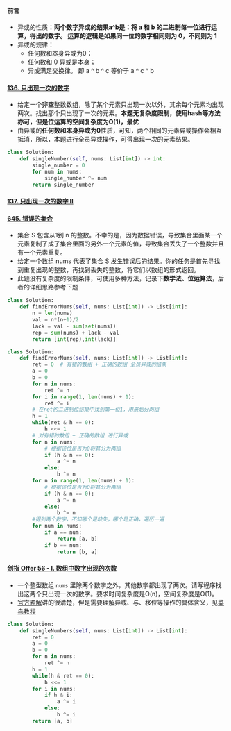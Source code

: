 #### 前言

- 异或的性质：**两个数字异或的结果a^b是：将 a 和 b 的二进制每一位进行运算，得出的数字。 运算的逻辑是如果同一位的数字相同则为 0，不同则为 1**
- 异或的规律：
  - 任何数和本身异或为0；
  - 任何数和 0 异或是本身；
  - 异或满足交换律。 即 a ^ b ^ c 等价于 a ^ c ^ b

#### [136. 只出现一次的数字](https://leetcode-cn.com/problems/single-number/)

- 给定一个**非空**整数数组，除了某个元素只出现一次以外，其余每个元素均出现两次。找出那个只出现了一次的元素。**本题无复杂度限制，使用hash等方法亦可，但是位运算的空间复杂度为O(1)，最优**
- 由异或的**任何数和本身异或为0**性质，可知，两个相同的元素异或操作会相互抵消，所以，本题进行全员异或操作，可得出现一次的元素结果。

```python
class Solution:
    def singleNumber(self, nums: List[int]) -> int:
        single_number = 0
        for num in nums:
            single_number ^= num
        return single_number
```

#### [137. 只出现一次的数字 II](https://leetcode-cn.com/problems/single-number-ii/)

#### [645. 错误的集合](https://leetcode-cn.com/problems/set-mismatch/)

- 集合 S 包含从1到 n 的整数。不幸的是，因为数据错误，导致集合里面某一个元素复制了成了集合里面的另外一个元素的值，导致集合丢失了一个整数并且有一个元素重复。
- 给定一个数组 nums 代表了集合 S 发生错误后的结果。你的任务是首先寻找到重复出现的整数，再找到丢失的整数，将它们以数组的形式返回。
- 此题没有复杂度的限制条件，可使用多种方法，记录下**数学法、位运算法**，后者的详细思路参考下题

```python
class Solution:
    def findErrorNums(self, nums: List[int]) -> List[int]:
        n = len(nums)
        val = n*(n+1)/2
        lack = val - sum(set(nums))
        rep = sum(nums) + lack - val
        return [int(rep),int(lack)]
```

```python
class Solution:
    def findErrorNums(self, nums: List[int]) -> List[int]:
        ret = 0  # 有错的数组 + 正确的数组 全员异或的结果
        a = 0
        b = 0
        for n in nums:
            ret ^= n
        for i in range(1, len(nums) + 1):
            ret ^= i
        # 在ret的二进制位结果中找到第一位1，用来划分两组
        h = 1
        while(ret & h == 0):
            h <<= 1
        # 对有错的数组 + 正确的数组 进行异或
        for n in nums:
            # 根据该位是否为0将其分为两组
            if (h & n == 0):
                a ^= n
            else:
                b ^= n
        for n in range(1, len(nums) + 1):
            # 根据该位是否为0将其分为两组
            if (h & n == 0):
                a ^= n
            else:
                b ^= n
        #得到两个数字，不知哪个是缺失，哪个是正确，遍历一遍
        for num in nums:
            if a == num:
                return [a, b]
            if b == num:
                return [b, a]
```

#### [剑指 Offer 56 - I. 数组中数字出现的次数](https://leetcode-cn.com/problems/shu-zu-zhong-shu-zi-chu-xian-de-ci-shu-lcof/)

- 一个整型数组 `nums` 里除两个数字之外，其他数字都出现了两次。请写程序找出这两个只出现一次的数字。要求时间复杂度是O(n)，空间复杂度是O(1)。
- [官方题解](https://leetcode-cn.com/problems/shu-zu-zhong-shu-zi-chu-xian-de-ci-shu-lcof/solution/shu-zu-zhong-shu-zi-chu-xian-de-ci-shu-by-leetcode/)讲的很清楚，但是需要理解异或、与、移位等操作的具体含义，见[菜鸟教程](https://www.runoob.com/python3/python3-basic-operators.html)

```python
class Solution:
    def singleNumbers(self, nums: List[int]) -> List[int]:
        ret = 0
        a = 0
        b = 0
        for n in nums:
            ret ^= n
        h = 1
        while(h & ret == 0):
            h <<= 1
        for i in nums:
            if h & i:
                a ^= i
            else:
                b ^= i
        return [a, b]  
```

